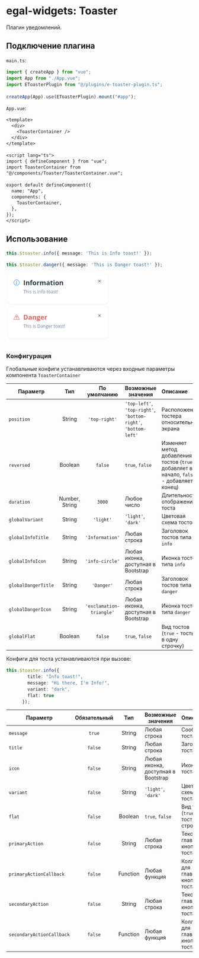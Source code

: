 # egal-widgets: Toaster

Плагин уведомлений.

## Подключение плагина

`main.ts`:  
````typescript
import { createApp } from "vue";
import App from "./App.vue";
import EToasterPlugin from "@/plugins/e-toaster-plugin.ts";

createApp(App).use(EToasterPlugin).mount("#app");
````

`App.vue`:
````vue
<template>
  <div>
    <ToasterContainer />
  </div>
</template>

<script lang="ts">
import { defineComponent } from "vue";
import ToasterContainer from "@/components/Toaster/ToasterContainer.vue";

export default defineComponent({
  name: "App",
  components: {
    ToasterContainer,
  },
});
</script>
````

## Использование

````typescript
this.$toaster.info({ message: 'This is Info toast!' });
````
````typescript
this.$toaster.danger({ message: 'This is Danger toast!' });
````
![toasts](../../assets/toaster/toasts.png)

### Конфигурация

Глобальные конфиги устанавливаются через входные параметры компонента `ToasterContainer`

| Параметр            |      Тип       |       По умолчанию       | Возможные значения                                             | Описание                                                                                    |
|---------------------|:--------------:|:------------------------:|----------------------------------------------------------------|:--------------------------------------------------------------------------------------------|
| `position`          |     String     |      `'top-right'`       | `'top-left'`, `'top-right'`, `'bottom-right'`, `'bottom-left'` | Расположение тостера относительно экрана                                                    |
| `reversed`          |    Boolean     |         `false`          | `true`, `false`                                                | Изменяет метод добавления тостов (`true` - добавляет в начало, `false` - добавляет в конец) |
| `duration`          | Number, String |          `3000`          | Любое число                                                    | Длительность отображения тоста                                                              |
| `globalVariant`     |     String     |        `'light'`         | `'light'`, `'dark'`                                            | Цветовая схема тостов                                                                       |
| `globalInfoTitle`   |     String     |     `'Information'`      | Любая строка                                                   | Заголовок тостов типа `info`                                                                |
| `globalInfoIcon`    |     String     |     `'info-circle'`      | Любая иконка, доступная в Bootstrap                            | Иконка тостов типа `info`                                                                   |
| `globalDangerTitle` |     String     |        `'Danger'`        | Любая строка                                                   | Заголовок тостов типа `danger`                                                              |
| `globalDangerIcon`  |     String     | `'exclamation-triangle'` | Любая иконка, доступная в Bootstrap                            | Иконка тостов типа `danger`                                                                 |
| `globalFlat`        |    Boolean     |         `false`          | `true`, `false`                                                | Вид тостов (`true` - тосты в одну строчку)                                                  |

Конфиги для тоста устанавливаются при вызове:
````typescript
this.$toaster.info({
        title: "Info toast!",
        message: "Hi there, I'm Info!",
        variant: "dark",
        flat: true
      });
````

| Параметр                  | Обязательный |   Тип    | Возможные значения                  | Описание                                 |
|---------------------------|:------------:|:--------:|-------------------------------------|:-----------------------------------------|
| `message`                 |    `true`    |  String  | Любая строка                        | Сообщение тоста                          |
| `title`                   |   `false`    |  String  | Любая строка                        | Заголовок тоста                          |
| `icon`                    |   `false`    |  String  | Любая иконка, доступная в Bootstrap | Иконка тоста                             |
| `variant`                 |   `false`    |  String  | `'light'`, `'dark'`                 | Цветовая схема тоста                     |
| `flat`                    |   `false`    | Boolean  | `true`, `false`                     | Вид тоста (`true` - тост в одну строчку) |
| `primaryAction`           |   `false`    |  String  | Любая строка                        | Текст главной кнопки тоста               |
| `primaryActionCallback`   |   `false`    | Function | Любая функция                       | Коллбэк для главной кнопки тоста         |
| `secondaryAction`         |   `false`    |  String  | Любая строка                        | Текст главной кнопки тоста               |
| `secondaryActionCallback` |   `false`    | Function | Любая функция                       | Коллбэк для главной кнопки тоста         |